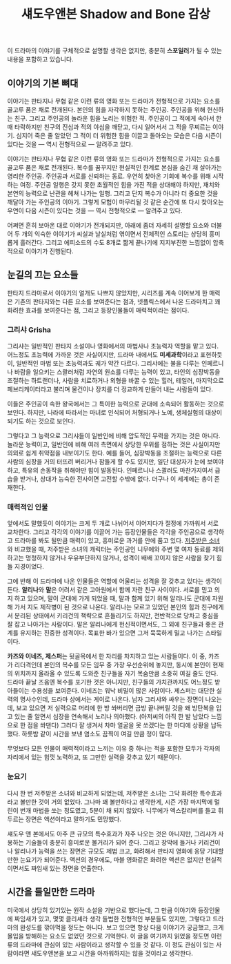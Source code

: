 ﻿---
title: 섀도우앤본 Shadow and Bone 감상
categories:
  - cinema
tags:
  - fantasy
  - netflix
  - shadow-and-bone
  - 섀도우앤본
  - 판타지
pubDate: 2021-07-11
description: 기본 설명을 입력하세요
---

이 드라마의 이야기를 구체적으로 설명할 생각은 없지만, 충분히 **스포일러**가 될 수 있는 내용을 포함하고 있습니다.

## 이야기의 기본 뼈대

이야기는 판타지나 무협 같은 이런 류의 영화 또는 드라마가 전형적으로 가지는 요소를 골고루 품은 채로 전개된다. 본인의 힘을 자각하지 못하는 주인공. 주인공을 위해 헌신하는 친구. 그리고 주인공의 놀라운 힘을 노리는 위험한 적. 주인공이 그 적에게 속아서 한 때 타락하지만 친구의 진심과 적의 야심을 깨닫고, 다시 일어서서 그 적을 무찌르는 이야기. 심지어 죽은 줄 알았던 그 적이 더 위험한 힘을 이끌고 돌아오는 모습은 다음 시즌이 있다는 것을 — 역시 전형적으로 — 알려주고 있다.

이야기는 판타지나 무협 같은 이런 류의 영화 또는 드라마가 전형적으로 가지는 요소를 골고루 품은 채로 전개된다. 복수를 꿈꾸지만 현실적인 한계로 본심을 숨긴 채 살아가는 영리한 주인공. 주인공과 서로를 신뢰하는 동료. 우연히 찾아온 기회에 복수를 위해 시작하는 여정. 주인공 일행은 갖지 못한 초월적인 힘을 가진 적을 상대해야 하지만, 재치와 본연의 능력으로 난관을 헤쳐 나가는 일행. 그리고 단지 복수가 아니라 더 중요한 것을 깨달아 가는 주인공의 이야기. 그렇게 모험이 마무리될 것 같은 순간에 또 다시 찾아오는 우연이 다음 시즌이 있다는 것을 — 역시 전형적으로 — 알려주고 있다.

어쩌면 흔히 보아온 대로 이야기가 전개되지만, 아래에 좀더 자세히 설명할 요소와 더불어 두 개의 익숙한 이야기가 씨실과 날실처럼 엮이면서 전체적인 스토리는 상당히 흥미롭게 흘러간다. 그리고 에피소드의 수도 8개로 짧게 끝나기에 지지부진한 느낌없이 압축적으로 이야기가 진행된다.

## 눈길의 끄는 요소들

판타지 드라마로서 이야기의 얼개도 나쁘지 않았지만, 시리즈를 계속 이어보게 한 매력은 기존의 판타지와는 다른 요소를 보여준다는 점과, 넷플릭스에서 나온 드라마치고 꽤 화려한 효과를 보여준다는 점, 그리고 등장인물들이 매력적이라는 점이다.

### 그리샤 Grisha

그리샤는 일반적인 판타지 소설이나 영화에서의 마법사나 초능력자 역할을 맡고 있다. 어느정도 초능력에 가까운 것은 사실이지만, 드라마 내에서도 **미세과학**이라고 표현하듯이, 일반적인 마법 또는 초능력과도 궤가 약간 다르다. 그리샤에는 불을 다루는 인페르니나 바람을 일으키는 스콸러처럼 자연의 원소를 다루는 능력이 있고, 타인의 심장박동을 조절하는 하트랜더나, 사람을 치료하거나 외형을 바꿀 수 있는 힐러, 테일러, 마지막으로 페브리케이터라고 불리며 물건이나 장치를 더 정교하게 만들어 내는 사람들이 있다.

이들은 주인공이 속한 왕국에서는 그 특이한 능력으로 군대에 소속되어 활동하는 것으로 보인다. 하지만, 나라에 따라서는 마녀로 인식되어 처형되거나 노예, 생체실험의 대상이 되기도 하는 것으로 보인다.

그렇다고 그 능력으로 그리샤들이 일반인에 비해 압도적인 무력을 가지는 것은 아니다. 놀라운 능력이고, 일반인에 비해 여러 측면에서 상당한 우위를 점하는 것은 사실이지만 의외로 쉽게 취약점을 내보이기도 한다. 예를 들어, 심장박동을 조절하는 능력으로 다른 사람의 심장을 거의 터뜨려 버리거나 잠들게 할 수도 있지만, 일단 대상자가 눈에 보여야하고, 특유의 손동작을 취해야만 힘이 발동된다. 인페르니나 스콸러도 마찬가지여서 급습을 받거나, 상대가 능숙한 전사이면 고전할 수밖에 없다. 더구나 이 세계에는 총이 존재한다.

### 매력적인 인물

앞에서도 말했듯이 이야기는 크게 두 개로 나뉘어서 이어지다가 절정에 가까워서 서로 교차한다. 그리고 각각의 이야기를 이끌어 가는 등장인물들은 각각을 주인공으로 생각하고 드라마를 봐도 될만큼 매력이 있고, 흥미로운 과거를 안에 품고 있다. [저주받은 소녀](https://graywoods.me/2020/388/)와 비교했을 때, 저주받은 소녀의 캐릭터는 주인공인 니무에와 주변 몇 여자 동료를 제외하고는 멍청하지 않거나 우유부단하지 않거나, 성격이 배배 꼬이지 않은 사람을 찾기 힘들 지경이었다.

그에 반해 이 드라마에 나온 인물들은 역할에 어울리는 성격을 잘 갖추고 있다는 생각이 든다. **알리나**와 **말**은 어려서 같은 고아원에서 함께 자란 친구 사이이다. 서로를 믿고 의지 하고 있으며, 말이 군대에 가게 되었을 때, 말과 함께 있기 위해 알리나도 군대에 자원해 가서 지도 제작병이 된 것으로 나온다. 알리나는 모르고 있었던 본인의 힘과 친구에게서 분리된 상태에서 키리건의 책략으로 흔들리기도 하지만, 전반적으로 당차고 중심을 잘 잡고 나아가는 사람이다. 말은 알리나에게 헌신적이면서도, 그 외에 친구들과 좋은 관계를 유지하는 진중한 성격이다. 목표한 바가 있으면 그저 묵묵하게 밀고 나가는 스타일이다.

**카즈와 이네즈, 제스퍼**는 뒷골목에서 한 자리를 차지하고 있는 사람들이다. 이 중, 카즈가 리더격인데 본인의 복수를 모든 임무 중 가장 우선순위에 놓지만, 동시에 본인이 현재의 위치까지 올라올 수 있도록 도와준 친구들을 자기 목숨만큼 소중히 여길 줄도 안다. 드라마 끝날 즈음엔 복수를 포기한 것은 아니지만, 친구들의 가치관까지도 어느정도 받아들이는 수용성을 보여준다. 이네즈는 워낙 비밀이 많은 사람이다. 제스퍼는 대단한 실력의 명사수인데, 드라마 상에서는 게이로 나온다. 남자 그리샤와 싸우는 장면이 나오는데, 보고 있으면 저 실력으로 머리에 한 방 쏴버리면 금방 끝나버릴 것을 왜 방탄복을 입고 있는 줄 알면서 심장을 연속해서 노리나 의아했다. (아저씨의 아직 한 발 남았다 느낌으로 한 점을 쏴댄다) 그러다 잘 생겨서 차마 얼굴을 못 쏘겠다는 한 마디에 상황을 납득했다. 하룻밤 같이 시간을 보낸 염소도 끔찍이 여길 만큼 정이 많다.

무엇보다 모든 인물이 매력적이라고 느끼는 이유 중 하나는 적을 포함한 모두가 각자의 자리에서 있는 힘껏 노력하고, 또 그만한 실력을 갖추고 있기 때문이다.

### 눈요기

다시 한 번 저주받은 소녀와 비교하게 되었는데, 저주받은 소녀는 그닥 화려한 특수효과라고 볼만한 것이 거의 없었다. 그나마 꽤 볼만하다고 생각한게, 시즌 가장 마지막에 멀린이 번개 마법을 쏘는 정도였고, 5분이 채 되지 않았다. 니무에가 엑스칼리버를 들고 휘두르는 장면은 액션이라고 말하기도 민망했다.

섀도우 앤 본에서도 아주 큰 규모의 특수효과가 자주 나오는 것은 아니지만, 그리샤가 사용하는 기술들이 충분히 흥미로운 볼거리가 되어 준다. 그리고 장막에 들거나 키리건이나 알리나가 능력을 쓰는 장면은 규모도 제법 크고, 화려해서 판타지 영화에 응당 기대할 만한 눈요기가 되어준다. 액션의 경우에도, 마블 영화같은 화려한 액션은 없지만 현실적이면서도 짜임새 있는 장면을 연출한다.

## 시간을 들일만한 드라마

미국에서 상당히 있기있는 원작 소설을 기반으로 했다는데, 그 만큼 이야기와 등장인물에 짜임새가 있고, 몇몇 클리셰라 생각 들법한 전형적인 부분들도 있지만, 그렇다고 드라마의 완성도를 깎아먹을 정도는 아니다. 보고 있으면 항상 다음 이야기가 궁금했고, 크게 몰입을 방해하는 요소도 없었던 것으로 기억한다. 이 글을 여기까지 읽었을 정도면 이런 류의 드라마에 관심이 있는 사람이라고 생각할 수 있을 것 같다. 이 정도 관심이 있는 사람이라면 섀도우앤본을 보고 시간을 아까워하지는 않을 것이라고 생각한다.


